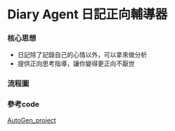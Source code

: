 # Diary Agent 日記正向輔導器

### 核心思想
- 日記除了記錄自己的心情以外，可以拿來做分析
- 提供正向思考指導，讓你變得更正向不厭世
  
### 流程圖




### 參考code
[AutoGen_project](https://github.com/peculab/autogen_project)